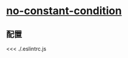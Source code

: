 # [no-constant-condition](https://eslint.vuejs.org/rules/no-constant-condition.html)

## 配置

<<< ./.eslintrc.js

